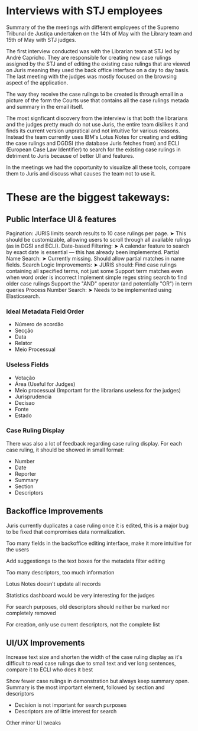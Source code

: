 # Interviews with STJ employees

Summary of the the meetings with different employees of the Supremo Tribunal de Justiça undertaken on the 14th of May with the Library team and 15th of May with STJ judges. 

The first interview conducted was with the Librarian team at STJ led by André Capricho. They are responsible for creating new case rulings assigned by the STJ and of editing the existing case rulings that are viewed on Juris meaning they used the back office interface on a day to day basis. The last meeting with the judges was mostly focused on the browsing aspect of the application.

The way they receive the case rulings to be created is through email in a picture of the form the Courts use that contains all the case rulings metada and summary in the email itself.

The most signficant discovery from the interview is that both the librarians and the judges pretty much do not use Juris, the entire team dislikes it and finds its current version unpratical and not intuitive for various reasons.
Instead the team currently uses IBM's Lotus Notes for creating and editing the case rulings and DGDSI (the database Juris fetches from) and ECLI (European Case Law Identifier) to search for the existing case rulings in detriment to Juris because of better UI and features. 


In the meetings we had the opportunity to visualize all these tools, compare them to Juris and discuss what causes the team not to use it. 

# These are the biggest takeways:
 

## Public Interface UI & features 

Pagination: JURIS limits search results to 10 case rulings per page.
➤ This should be customizable, allowing users to scroll through all available rulings (as in DGSI and ECLI).
Date-based Filtering:
➤ A calendar feature to search by exact date is essential — this has already been implemented.
Partial Name Search:
➤ Currently missing. Should allow partial matches in name fields.
Search Logic Improvements:
➤ JURIS should:
Find case rulings containing all specified terms, not just some
Support term matches even when word order is incorrect
Implement simple regex string search to find older case rulings
Support the "AND" operator (and potentially "OR") in term queries
Process Number Search:
➤ Needs to be implemented using Elasticsearch.

### Ideal Metadata Field Order

- Número de acordão 
- Secção 
- Data 
- Relator 
- Meio Processual

### Useless Fields

- Votação
- Área (Useful for Judges)
- Meio processual (Important for the librarians useless for the judges)
- Jurisprudencia
- Decisao
- Fonte
- Estado

### Case Ruling Display
There was also a lot of feedback regarding case ruling display. For each case ruling, it should be showed in small format:
- Number
- Date
- Reporter
- Summary
- Section
- Descriptors

## Backoffice Improvements

Juris currently duplicates a case ruling once it is edited, this is a major bug to be fixed that compromises data normalization.

Too many fields in the backoffice editing interface, make it more intuitive for the users

Add suggestiongs to the text boxes for the metadata filter editing

Too many descriptors, too much information

Lotus Notes doesn't update all records

Statistics dashboard would be very interesting for the judges

For search purposes, old descriptors should neither be marked nor completely removed

For creation, only use current descriptors, not the complete list

## UI/UX Improvements

Increase text size and shorten the width of the case ruling display as it's difficult to read case rulings due to small text and ver long sentences, compare it to ECLI who does it best 

Show fewer case rulings in demonstration but always keep summary open. Summary is the most important element, followed by section and descriptors
- Decision is not important for search purposes
- Descriptors are of little interest for search

Other minor UI tweaks




